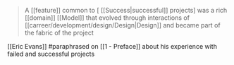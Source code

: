 > A [[feature]] common to [ [[Success|successful]] projects] was a rich [[domain]] [[Model]] that evolved through interactions of [[carreer/development/design/Design|Design]] and became part of the fabric of the project

[[Eric Evans]] #paraphrased on [[1 - Preface]] about his experience with failed and successful projects

